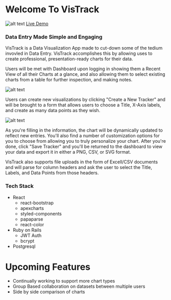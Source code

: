 # Welcome To VisTrack

![alt text](https://i.imgur.com/HK5cBhm.png)
[Live Demo](https://vistrack.herokuapp.com/)
### Data Entry Made Simple and Engaging

VisTrack is a Data Visualization App made to cut-down some of the tedium
invovled in Data Entry. VisTrack accomplishes this by allowing uses to create
professional, presentation-ready charts for their data. 

Users will be met with Dashboard upon logging in showing them a Recent View
of all their Charts at a glance, and also allowing them to select existing charts
from  a table for further inspection, and making notes. 

![alt text](https://i.imgur.com/EsWKGge.png)


Users can create new visualizations by clicking "Create a New Tracker"
and will be brought to a form that allows users to choose a Title, 
X-Axis labels, and create as many data points as they wish. 

![alt text](https://i.imgur.com/wsii7dB.png)

As you're filling in the information, the chart will be dynamically updated to reflect
new entries. You'll also find a number of customization options for you to choose
from allowing you to truly personalize your chart. After you're done, click "Save Tracker"
and you'll be returned to the dashboard to view your data and export it in either a PNG, CSV, or SVG format.

VisTrack also supports file uploads in the form of Excell/CSV documents and will parse
for column headers and ask the user to select the Title, Labels, and Data Points from those headers.

### Tech Stack
* React
  * react-bootstrap
  * apexcharts
  * styled-components
  * papaparse
  * react-color
* Ruby on Rails
  * JWT Auth
  * bcrypt
* Postgresql

# Upcoming Features
* Continually working to support more chart types
* Group Based collaboration on datasets between multiple users
* Side by side comparison of charts
